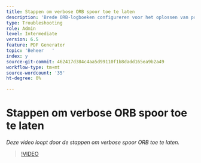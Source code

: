 ```yaml
---
title: Stappen om verbose ORB spoor toe te laten
description: 'Brede ORB-logboeken configureren voor het oplossen van problemen met de PDF Generator '
type: Troubleshooting
role: Admin
level: Intermediate
version: 6.5
feature: PDF Generator
topic: 'Beheer   '
index: y
source-git-commit: 462417d384c4aa5d99110f1b8dadd165ea9b2a49
workflow-type: tm+mt
source-wordcount: '35'
ht-degree: 0%

---
```



# Stappen om verbose ORB spoor toe te laten

*Deze video loopt door de stappen om verbose spoor ORB toe te laten.*

>[!VIDEO](https://video.tv.adobe.com/v/335526?quality=9&learn=on)
